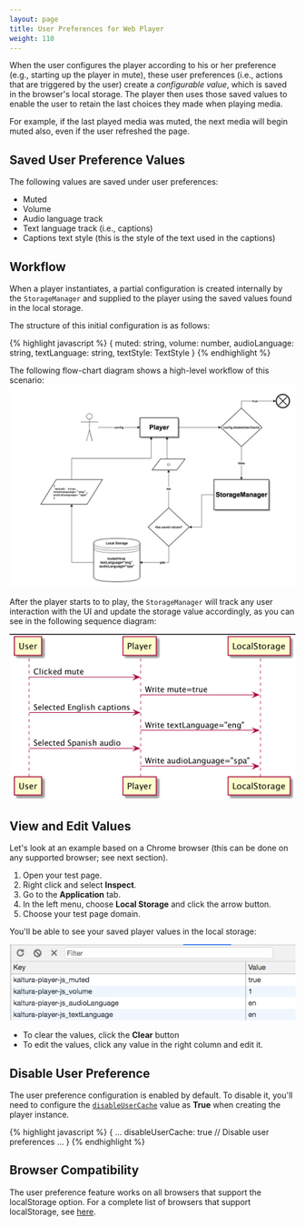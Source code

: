 ```yaml
---
layout: page
title: User Preferences for Web Player 
weight: 110
---
```


When the user configures the player according to his or her preference (e.g., starting up the player in mute), these user preferences (i.e., actions that are triggered by the user) create a _configurable value_, which is saved in the browser's local storage. The player then uses those saved values to enable the user to retain the last choices they made when playing media.

For example, if the last played media was muted, the next media will begin muted also, even if the user refreshed the page.

## Saved User Preference Values

The following values are saved under user preferences:

- Muted
- Volume
- Audio language track
- Text language track (i.e., captions)
- Captions text style (this is the style of the text used in the captions)

## Workflow

When a player instantiates, a partial configuration is created internally by the `StorageManager` and supplied to the player using the saved values found in the local storage.

The structure of this initial configuration is as follows:

{% highlight javascript %}
{
muted: string,
volume: number,
audioLanguage: string,
textLanguage: string,
textStyle: TextStyle
}
{% endhighlight %}

The following flow-chart diagram shows a high-level workflow of this scenario:
![setup-flow-local-storage](../images/setup-flow-local-storage.jpg)

After the player starts to to play, the `StorageManager` will track any user interaction with the UI and update the storage value accordingly, as you can see in the following sequence diagram:


![save-value-flow-local-storage](../images/save-value-flow-local-storage.png)

## View and Edit Values

Let's look at an example based on a Chrome browser (this can be done on any supported browser; see next section).

1.  Open your test page.
2.  Right click and select **Inspect**.
3.  Go to the **Application** tab.
4.  In the left menu, choose **Local Storage** and click the arrow button.
5.  Choose your test page domain.

You'll be able to see your saved player values in the local storage:


![chrome-local-storage](../images/chrome-local-storage.png)

- To clear the values, click the **Clear** button
- To edit the values, click any value in the right column and edit it.

## Disable User Preference

The user preference configuration is enabled by default. To disable it, you'll need to configure the [`disableUserCache`](https://developer.kaltura.com/player/web/configuration-web#configdisableusercache) value as **True** when creating the player instance.

{% highlight javascript %}
{
  ...
  disableUserCache: true // Disable user preferences
  ...
}
{% endhighlight %}

## Browser Compatibility

The user preference feature works on all browsers that support the localStorage option.
For a complete list of browsers that support localStorage, see [here](https://developer.mozilla.org/en-US/docs/Web/API/Window/localStorage).
